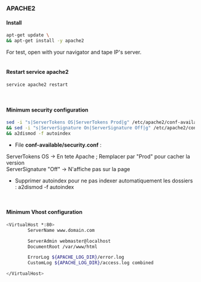 ### APACHE2


#### Install

```bash
apt-get update \
&& apt-get install -y apache2
```
For test, open with your navigator and tape IP's server.
<br/><br/>


#### Restart service apache2

```bash
service apache2 restart
```
<br/>


#### Minimum security configuration

```bash
sed -i "s|ServerTokens OS|ServerTokens Prod|g" /etc/apache2/conf-available/security.conf \
&& sed -i "s|ServerSignature On|ServerSignature Off|g" /etc/apache2/conf-available/security.conf \
&& a2dismod -f autoindex
```

* File **conf-available/security.conf** :

ServerTokens OS -> En tete Apache ; Remplacer par "Prod" pour cacher la version
<br/>
ServerSignature "Off" -> N'affiche pas sur la page

* Supprimer autoindex pour ne pas indexer automatiquement les dossiers :
a2dismod -f autoindex
<br/>


#### Minimum Vhost configuration

```bash
<VirtualHost *:80>
        ServerName www.domain.com

        ServerAdmin webmaster@localhost
        DocumentRoot /var/www/html

        ErrorLog ${APACHE_LOG_DIR}/error.log
        CustomLog ${APACHE_LOG_DIR}/access.log combined

</VirtualHost>
```
